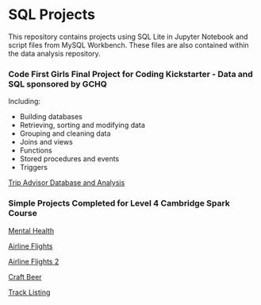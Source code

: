 # SQL Projects

This repository contains projects using SQL Lite in Jupyter Notebook and script files from MySQL Workbench. These files are also contained within the data analysis repository.

### Code First Girls Final Project for Coding Kickstarter - Data and SQL sponsored by GCHQ

Including:
* Building databases
* Retrieving, sorting and modifying data
* Grouping and cleaning data
* Joins and views
* Functions
* Stored procedures and events
* Triggers

[Trip Advisor Database and Analysis](https://github.com/Auckland68/Data-Analysis/blob/main/tripadvisorscriptfile.sql)  



### Simple Projects Completed for Level 4 Cambridge Spark Course

[Mental Health](https://github.com/Auckland68/Data-Analysis/blob/main/mental_health.ipynb)

[Airline Flights](https://github.com/Auckland68/Data-Analysis/blob/main/sql_flights.ipynb)

[Airline Flights 2](https://github.com/Auckland68/Data-Analysis/blob/main/sql_flights2.ipynb)

[Craft Beer](https://github.com/Auckland68/Data-Analysis/blob/main/craft_beer_analysis.ipynb)

[Track Listing](https://github.com/Auckland68/Data-Analysis/blob/main/WDAMusic.sql)


